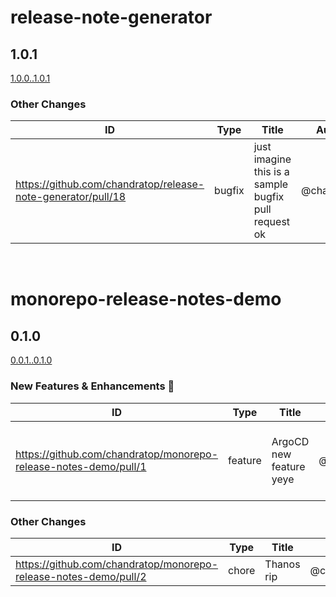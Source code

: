 # release-note-generator
<!-- Release notes generated using automated workflow -->

## 1.0.1
[1.0.0..1.0.1](https://github.com/chandratop/release-note-generation-demo/compare/1.0.0..1.0.1)
<!--- feat body end -->
<!--- break body end -->
<!--- sop body end -->

</details>
<!--- other header start -->

### Other Changes
<!--- other header end -->
<!--- other body start -->
| ID | Type | Title | Author | JIRA |
| -------------- | -------------- | -------------- | -------------- | -------------- |
| https://github.com/chandratop/release-note-generator/pull/18 | bugfix | just imagine this is a sample bugfix pull request ok | @chandratop | [PIE-3817](https://amagiengg.atlassian.net/browse/PIE-3817), [PLAT-2608](https://amagiengg.atlassian.net/browse/PLAT-2608) |
<!--- other body end -->

<br/>

# monorepo-release-notes-demo
<!-- Release notes generated using automated workflow -->

## 0.1.0
[0.0.1..0.1.0](https://github.com/chandratop/release-note-generation-demo/compare/0.0.1..0.1.0)
<!--- feat header start -->
### New Features & Enhancements 🎉
<!--- feat header end -->
<!--- feat body start -->
| ID | Type | Title | Author | JIRA |
| -------------- | -------------- | -------------- | -------------- | -------------- |
| https://github.com/chandratop/monorepo-release-notes-demo/pull/1 | feature | ArgoCD new feature yeye | @chandratop | [PLAT-2608](https://amagiengg.atlassian.net/browse/PLAT-2608), [PLAT-2608](https://amagiengg.atlassian.net/browse/PLAT-2608), [PLAT-2608](https://amagiengg.atlassian.net/browse/PLAT-2608) |
<!--- feat body end -->
<!--- break body end -->
<!--- sop body end -->

</details>
<!--- other header start -->

### Other Changes
<!--- other header end -->
<!--- other body start -->
| ID | Type | Title | Author | JIRA |
| -------------- | -------------- | -------------- | -------------- | -------------- |
| https://github.com/chandratop/monorepo-release-notes-demo/pull/2 | chore | Thanos rip | @chandratop | N/A |
<!--- other body end -->
